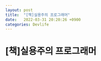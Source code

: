 ```yaml
---
layout: post
title:  "[책]실용주의 프로그래머"
date:   2022-03-31 20:20:26 +0900
categories: Devlife
---
```

 
# [책]실용주의 프로그래머

